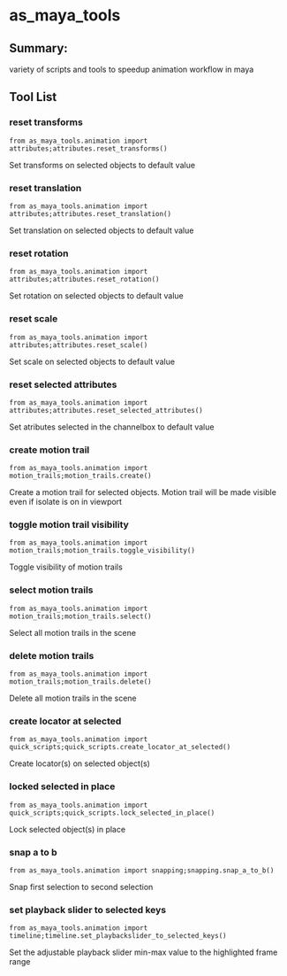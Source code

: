 # as_maya_tools
## Summary:
variety of scripts and tools to speedup animation workflow in maya

## Tool List
### reset transforms
```
from as_maya_tools.animation import attributes;attributes.reset_transforms()
```
Set transforms on selected objects to default value

### reset translation
```
from as_maya_tools.animation import attributes;attributes.reset_translation()
```
Set translation on selected objects to default value

### reset rotation
```
from as_maya_tools.animation import attributes;attributes.reset_rotation()
```
Set rotation on selected objects to default value

### reset scale
```
from as_maya_tools.animation import attributes;attributes.reset_scale()
```
Set scale on selected objects to default value

### reset selected attributes
```
from as_maya_tools.animation import attributes;attributes.reset_selected_attributes()
```
Set atributes selected in the channelbox to default value

### create motion trail
```
from as_maya_tools.animation import motion_trails;motion_trails.create()
```
Create a motion trail for selected objects. Motion trail will be made visible even if isolate is on in viewport

### toggle motion trail visibility
```
from as_maya_tools.animation import motion_trails;motion_trails.toggle_visibility()
```
Toggle visibility of motion trails

### select motion trails
```
from as_maya_tools.animation import motion_trails;motion_trails.select()
```
Select all motion trails in the scene

### delete motion trails
```
from as_maya_tools.animation import motion_trails;motion_trails.delete()
```
Delete all motion trails in the scene

### create locator at selected
```
from as_maya_tools.animation import quick_scripts;quick_scripts.create_locator_at_selected()
```
Create locator(s) on selected object(s)

### locked selected in place
```
from as_maya_tools.animation import quick_scripts;quick_scripts.lock_selected_in_place()
```
Lock selected object(s) in place

### snap a to b
```
from as_maya_tools.animation import snapping;snapping.snap_a_to_b()
```
Snap first selection to second selection

### set playback slider to selected keys
```
from as_maya_tools.animation import timeline;timeline.set_playbackslider_to_selected_keys()
```
Set the adjustable playback slider min-max value to the highlighted frame range


